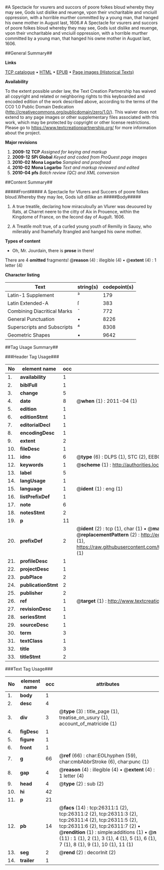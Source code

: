 #A Spectacle for vsurers and succors of poore folkes bloud whereby they may see, Gods iust dislike and reuenge, vpon their vncharitable and vnciuill oppression, with a horrible murther committed by a young man, that hanged his owne mother in August last, 1606.#
A Spectacle for vsurers and succors of poore folkes bloud whereby they may see, Gods iust dislike and reuenge, vpon their vncharitable and vnciuill oppression, with a horrible murther committed by a young man, that hanged his owne mother in August last, 1606.

##General Summary##

**Links**

[TCP catalogue](http://www.ota.ox.ac.uk/tcp/)  • 
[HTML](http://tei.it.ox.ac.uk/tcp/Texts-HTML/free/A12/A12713.html)  • 
[EPUB](http://tei.it.ox.ac.uk/tcp/Texts-EPUB/free/A12/A12713.epub) • 
[Page images (Historical Texts)](https://historicaltexts.jisc.ac.uk/eebo-23155486e)

**Availability**

To the extent possible under law, the Text Creation Partnership has waived all copyright and related or neighboring rights to this keyboarded and encoded edition of the work described above, according to the terms of the CC0 1.0 Public Domain Dedication (http://creativecommons.org/publicdomain/zero/1.0/). This waiver does not extend to any page images or other supplementary files associated with this work, which may be protected by copyright or other license restrictions. Please go to https://www.textcreationpartnership.org/ for more information about the project.

**Major revisions**

1. __2009-12__ __TCP__ *Assigned for keying and markup*
1. __2009-12__ __SPi Global__ *Keyed and coded from ProQuest page images*
1. __2010-02__ __Mona Logarbo__ *Sampled and proofread*
1. __2010-02__ __Mona Logarbo__ *Text and markup reviewed and edited*
1. __2010-04__ __pfs__ *Batch review (QC) and XML conversion*

##Content Summary##

#####Front#####
A Spectacle for Vſurers and Succers of poore folkes bloud.Whereby they may ſee, Gods iuſt diſlike an
#####Body#####

1. A true treatiſe, declaring how miraculouſly an Vſurer was deuoured by Rats, at Charret neere to the citty of Aix in Prouence, within the Kingdome of France, on the ſecond day of Auguſt. 1606.

1. A Treatiſe moſt true, of a curſed young youth of Remilly in Sauoy, who miſerably and ſhamefully ſtrangled and hanged his owne mother.

**Types of content**

  * Oh, Mr. Jourdain, there is **prose** in there!

There are 4 **omitted** fragments! 
 @__reason__ (4) : illegible (4)  •  @__extent__ (4) : 1 letter (4)

**Character listing**


|Text|string(s)|codepoint(s)|
|---|---|---|
|Latin-1 Supplement|³|179|
|Latin Extended-A|ſ|383|
|Combining             Diacritical Marks|̄|772|
|General Punctuation|•|8226|
|Superscripts             and Subscripts|⁴|8308|
|Geometric Shapes|▪|9642|

##Tag Usage Summary##

###Header Tag Usage###

|No|element name|occ|attributes|
|---|---|---|---|
|1.|__availability__|1||
|2.|__biblFull__|1||
|3.|__change__|5||
|4.|__date__|8| @__when__ (1) : 2011-04 (1)|
|5.|__edition__|1||
|6.|__editionStmt__|1||
|7.|__editorialDecl__|1||
|8.|__encodingDesc__|1||
|9.|__extent__|2||
|10.|__fileDesc__|1||
|11.|__idno__|6| @__type__ (6) : DLPS (1), STC (2), EEBO-CITATION (1), OCLC (1), VID (1)|
|12.|__keywords__|1| @__scheme__ (1) : http://authorities.loc.gov/ (1)|
|13.|__label__|5||
|14.|__langUsage__|1||
|15.|__language__|1| @__ident__ (1) : eng (1)|
|16.|__listPrefixDef__|1||
|17.|__note__|6||
|18.|__notesStmt__|2||
|19.|__p__|11||
|20.|__prefixDef__|2| @__ident__ (2) : tcp (1), char (1)  •  @__matchPattern__ (2) : ([0-9\-]+):([0-9IVX]+) (1), (.+) (1)  •  @__replacementPattern__ (2) : http://eebo.chadwyck.com/downloadtiff?vid=$1&page=$2 (1), https://raw.githubusercontent.com/textcreationpartnership/Texts/master/tcpchars.xml#$1 (1)|
|21.|__profileDesc__|1||
|22.|__projectDesc__|1||
|23.|__pubPlace__|2||
|24.|__publicationStmt__|2||
|25.|__publisher__|2||
|26.|__ref__|1| @__target__ (1) : http://www.textcreationpartnership.org/docs/. (1)|
|27.|__revisionDesc__|1||
|28.|__seriesStmt__|1||
|29.|__sourceDesc__|1||
|30.|__term__|3||
|31.|__textClass__|1||
|32.|__title__|3||
|33.|__titleStmt__|2||


###Text Tag Usage###

|No|element name|occ|attributes|
|---|---|---|---|
|1.|__body__|1||
|2.|__desc__|4||
|3.|__div__|3| @__type__ (3) : title_page (1), treatise_on_usury (1), account_of_matricide (1)|
|4.|__figDesc__|1||
|5.|__figure__|1||
|6.|__front__|1||
|7.|__g__|66| @__ref__ (66) : char:EOLhyphen (59), char:cmbAbbrStroke (6), char:punc (1)|
|8.|__gap__|4| @__reason__ (4) : illegible (4)  •  @__extent__ (4) : 1 letter (4)|
|9.|__head__|4| @__type__ (2) : sub (2)|
|10.|__hi__|42||
|11.|__p__|21||
|12.|__pb__|14| @__facs__ (14) : tcp:26311:1 (2), tcp:26311:2 (2), tcp:26311:3 (2), tcp:26311:4 (2), tcp:26311:5 (2), tcp:26311:6 (2), tcp:26311:7 (2)  •  @__rendition__ (1) : simple:additions (1)  •  @__n__ (11) : 1 (1), 2 (1), 3 (1), 4 (1), 5 (1), 6 (1), 7 (1), 8 (1), 9 (1), 10 (1), 11 (1)|
|13.|__seg__|2| @__rend__ (2) : decorInit (2)|
|14.|__trailer__|1||
